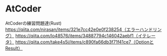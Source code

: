 # AtCoder
AtCoderの練習問題達(Rust)
https://qiita.com/nirasan/items/321e7cc42e0e0f238254（エラーハンドリング）
https://qiita.com/lo48576/items/34887794c146042aebf1（イテレータ）
https://qiita.com/take4s5i/items/c890fa66db3f71f41ce7（OptionとResult）


